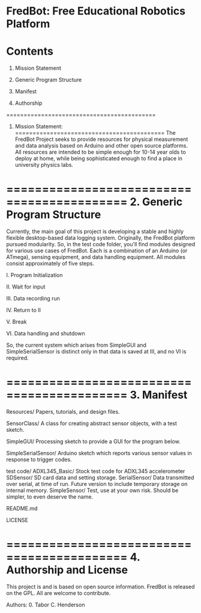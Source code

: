 FredBot: Free Educational Robotics Platform
===========================================
Contents 
========
1. Mission Statement

2. Generic Program Structure

3. Manifest

4. Authorship

===========================================
1. Mission Statement:
===========================================
The FredBot Project seeks to provide resources for physical measurement and data analysis based on Arduino and other open source platforms. All resources are intended to be simple enough for 10-14 year olds to deploy at home, while being sophisticated enough to find a place in university physics labs. 

===========================================
2. Generic Program Structure
===========================================
Currently, the main goal of this project is developing a stable and highly flexible desktop-based data logging system. Originally, the FredBot platform pursued modularity. So, in the test code folder, you'll find modules designed for various use cases of FredBot. Each is a combination of an Arduino (or ATmega), sensing equipment, and data handling equipment. All modules consist approximately of five steps. 

I. Program Initialization

II. Wait for input

III. Data recording run

IV. Return to II

V. Break

VI. Data handling and shutdown

So, the current system which arises from SimpleGUI and SimpleSerialSensor is distinct only in that data is saved at III, and no VI is required. 

===========================================
3. Manifest
===========================================

Resources/
	Papers, tutorials, and design files.

SensorClass/
	A class for creating abstract sensor objects, with a test sketch.
	
SimpleGUI/
	Processing sketch to provide a GUI for the program below. 
	
SimpleSerialSensor/
	Arduino sketch which reports various sensor values in response to trigger codes.

test code/
	ADXL345_Basic/
		Stock test code for ADXL345 accelerometer
	SDSensor/
		SD card data and setting storage.
	SerialSensor/
		Data transmitted over serial, at time of run.
		Future version to include temporary storage on internal memory.
	SimpleSensor/
		Test, use at your own risk. Should be simpler, to even deserve the name.

README.md

LICENSE

===========================================
4. Authorship and License
===========================================
This project is and is based on open source information. FredBot is released on the GPL. All are welcome to contribute.

Authors:
0. Tabor C. Henderson
